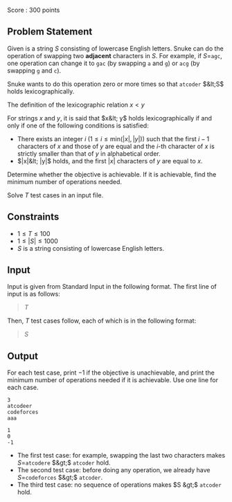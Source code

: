 Score : $300$ points

## Problem Statement

Given is a string $S$ consisting of lowercase English letters.
Snuke can do the operation of swapping two **adjacent** characters in $S$.
For example, if $S=$`agc`, one operation can change it to `gac` (by swapping `a` and `g`) or `acg` (by swapping `g` and `c`).

Snuke wants to do this operation zero or more times so that `atcoder` $&lt;S$ holds lexicographically.

The definition of the lexicographic relation $x< y$

For strings $x$ and $y$, it is said that $x&lt; y$ holds lexicographically if and only if one of the following conditions is satisfied:

- There exists an integer $i$ ($1 \leq i \leq \mathrm{min}(|x|,|y|)$) such that the first $i-1$ characters of $x$ and those of $y$ are equal and the $i$-th character of $x$ is strictly smaller than that of $y$ in alphabetical order.
- $|x|&lt; |y|$ holds, and the first $|x|$ characters of $y$ are equal to $x$.

Determine whether the objective is achievable. If it is achievable, find the minimum number of operations needed.

Solve $T$ test cases in an input file.

## Constraints

- $1 \leq T \leq 100$
- $1 \leq |S| \leq 1000$
- $S$ is a string consisting of lowercase English letters.

## Input

Input is given from Standard Input in the following format.
The first line of input is as follows:

> $T$

Then, $T$ test cases follow, each of which is in the following format:

> $S$

## Output

For each test case, print $-1$ if the objective is unachievable, and print the minimum number of operations needed if it is achievable.
Use one line for each case.

```input1
3
atcodeer
codeforces
aaa
```

```output1
1
0
-1
```

- The first test case: for example, swapping the last two characters makes $S=$`atcodere` $&gt;$ `atcoder` hold.
- The second test case: before doing any operation, we already have $S=$`codeforces` $&gt;$ `atcoder`.
- The third test case: no sequence of operations makes $S &gt;$ `atcoder` hold.